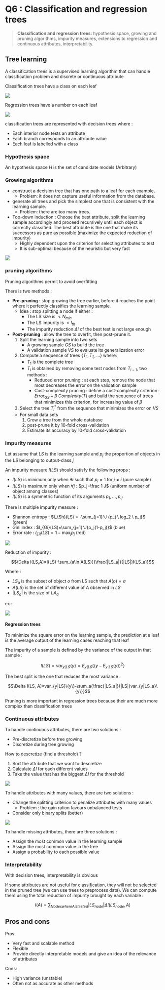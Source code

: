 # Q6 : Classification and regression trees

> **Classification and regression trees**: hypothesis space, growing and pruning algorithms, impurity measures, extensions to regression and continuous attributes, interpretability.

## Tree learning

A classification trees is a supervised learning algorithm that can handle classification problem and discrete or continuous attribute

Classification trees have a class on each leaf 

![](attachments/Pasted%20image%2020231005171207.png)

Regression trees have a number on each leaf

![](attachments/Pasted%20image%2020231005171147.png)

classification trees are represented with decision trees where :
- Each interior node tests an attribute
- Each branch corresponds to an attribute value
- Each leaf is labelled with a class

### Hypothesis space

An hypothesis space $H$ is the set of candidate models (Arbitrary)

### Growing algorithms

- construct a decision tree that has one path to a leaf for each example.
	- Problem: it does not capture useful information from the database.
- generate all trees and pick the simplest one that is consistent with the learning sample.
	- Problem: there are too many trees.
- Top-down induction : Choose the best attribute, split the learning sample accordingly and proceed recursively until each object is correctly classified. The best attribute is the one that make its successors as pure as possible (maximize the expected reduction of impurity)
	- Highly dependent upon the criterion for selecting attributes to test
	- It is sub-optimal because of the heuristic but very fast

![](attachments/Pasted%20image%2020231005110349.png)

### pruning algorithms

Pruning algorithms permit to avoid overfitting

There is two methods :
- **Pre-pruning** : stop growing the tree earlier, before it reaches the point where it perfectly classifies the learning sample.
	- Idea : stop splitting a node if either :
		- The LS size is $< N_{min}$
		- The LS impurity is $<I_{th}$
		- The impurity reduction $\Delta I$ of the best test is not large enough
- **Post-pruning** : allow the tree to overfit, then post-prune it.
	1. Split the learning sample into two sets
		- A growing sample $GS$ to build the tree
		- A validation sample $VS$ to evaluate its generalization error
	2. Compute a sequence of trees $\{T_1, T_2,...\}$ where:
		- $T_1$ is the complete tree
		- $T_i$ is obtained by removing some test nodes from $T_{i-1}$, two methods :
			- Reduced error pruning : at each step, remove the node that most decreases the error on the validation sample
			- Cost-complexity pruning : define a cost-complexity criterion : $Error_{GS}+\beta \ Complexity(T)$ and build the sequence of trees that minimizes this criterion, for increasing value of $\beta$
	3. Select the tree $T^*_i$ from the sequence that minimizes the error on $VS$
	- For small data sets
		1. Grow a tree from the whole database
		2. post-prune it by 10-fold cross-validation
		3. Estimate its accuracy by 10-fold cross-validation

### Impurity measures

Let assume that $LS$ is the learning sample and $p_j$ the proportion of objects in the $LS$ belonging to output-class $j$

An impurity measure $I(LS)$ should satisfy the following props :
- $I(LS)$ is minimum only when $\exists i$ such that $p_i=1$ for $j\ne i$ (pure sample)
- $I(LS)$ is maximum only when $\forall j$ : $p_j=\frac 1 J$ (uniform number of object among classes)
- $I(LS)$ is a symmetric function of its arguments $p_1,...,p_J$

There is multiple impurity measure :
- Shannon entropy : $I_{Sh}(LS) = -\sum_{j=1}^J {p_j \ log_2 \ p_j}$ (green)
- Gini index : $I_{Gi}(LS)=\sum_{j=1}^J{p_j(1-p_j)}$ (blue)
- Error rate : $I_{ER}(LS) = 1 - \max_j {p_j}$ (red)

![](attachments/Pasted%20image%2020231005111756.png)

Reduction of impurity :

$$\Delta I(LS,A)=I(LS)-\sum_{a\in A(LS)}{\frac{|LS_a|}{|LS|}I(LS_a)}$$

Where : 
- $LS_a$ is the subset of object $o$ from LS such that $A(o) = a$
- $A(LS)$ is the set of different value of $A$ observed in $LS$
- $|LS_a|$ is the size of $LA_a$

ex :

![](attachments/Pasted%20image%2020231005113702.png)

#### Regression trees

To minimize the square error on the learning sample, the prediction at a leaf is the average output of the learning cases reaching that leaf

The impurity of a sample is defined by the variance of the output in that sample :

$$I(LS) = var_{y|LS}\{y\}=E_{y|LS}\{(y-E_{y|LS}\{y\})^2\}$$

The best split is the one that reduces the most variance :

$$\Delta I(LS, A)=var_{y|LS}\{y\}-\sum_a{\frac{|LS_a|}{|LS|}var_{y|LS_a}\{y\}}$$

Pruning is more important in regression trees because their are much more complex than classification trees

### Continuous attributes

To handle continuous attributes, there are two solutions :
- Pre-discretize before tree growing
- Discretize during tree growing

How to descretize (find a threshold) ?
1. Sort the attribute that we want to descretize
2. Calculate $\Delta I$ for each different values
3. Take the value that has the biggest $\Delta I$ for the threshold

![](attachments/Pasted%20image%2020231005170434.png)

To handle attributes with many values, there are two solutions :
- Change the splitting criterion to penalize attributes with many values
	- Problem : the gain ration favours unbalanced tests
- Consider only binary splits (better)

![](attachments/Pasted%20image%2020231005170753.png)

To handle missing attributes, there are three solutions :
- Assign the most common value in the learning sample
- Assign the most common value in the tree
- Assign a probability to each possible value

### Interpretability

With decision trees, interpretability is obvious

If some attributes are not useful for classification, they will not be selected in the pruned tree (we can use trees to preprocess data). We can compute them using the total reduction of impurity brought by each variable :

$$I(A) = \sum_{Nodes where A is tested}{|LS_{node}|\Delta I(LS_{node}, A)}$$

## Pros and cons

Pros:
- Very fast and scalable method
- Flexible
- Provide directly interpretable models and give an idea of the relevance of attributes

Cons:
- High variance (unstable)
- Often not as accurate as other methods